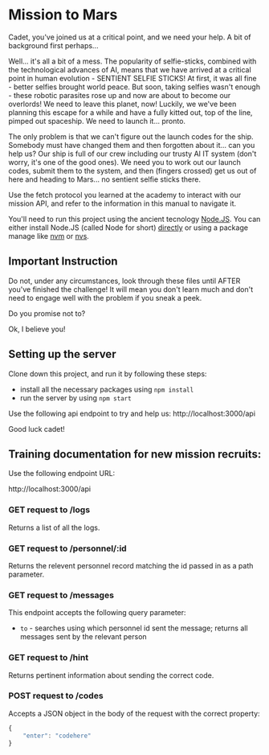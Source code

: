 # Mission to Mars

Cadet, you've joined us at a critical point, and we need your help. A bit of background first perhaps...

Well... it's all a bit of a mess. The popularity of selfie-sticks, combined with the technological advances of AI, means that we have arrived at a critical point in human evolution - SENTIENT SELFIE STICKS! At first, it was all fine - better selfies brought world peace. But soon, taking selfies wasn't enough - these robotic parasites rose up and now are about to become our overlords! We need to leave this planet, now! Luckily, we we've been planning this escape for a while and have a fully kitted out, top of the line, pimped out spaceship. We need to launch it... pronto.

The only problem is that we can't figure out the launch codes for the ship. Somebody must have changed them and then forgotten about it... can you help us? Our ship is full of our crew including our trusty AI IT system (don't worry, it's one of the good ones). We need you to work out our launch codes, submit them to the system, and then (fingers crossed) get us out of here and heading to Mars... no sentient selfie sticks there.

Use the fetch protocol you learned at the academy to interact with our mission API, and refer to the information in this manual to navigate it.

You'll need to run this project using the ancient tecnology [Node.JS](https://nodejs.org/en/learn/getting-started/introduction-to-nodejs). You can either install Node.JS (called Node for short) [directly](https://nodejs.org/en/download) or using a package manage like [nvm](https://nodejs.org/en/download/package-manager#nvm) or [nvs](https://nodejs.org/en/download/package-manager#nvs).

## Important Instruction

Do not, under any circumstances, look through these files until AFTER you've finished the challenge! It will mean you don't learn much and don't need to engage well with the problem if you sneak a peek.

Do you promise not to?

Ok, I believe you!

## Setting up the server

Clone down this project, and run it by following these steps:

- install all the necessary packages using `npm install`
- run the server by using `npm start`

Use the following api endpoint to try and help us: http://localhost:3000/api

Good luck cadet!

## Training documentation for new mission recruits:

Use the following endpoint URL:

http://localhost:3000/api

### GET request to /logs

Returns a list of all the logs.

### GET request to /personnel/:id

Returns the relevent personnel record matching the id passed in as a path parameter.

### GET request to /messages

This endpoint accepts the following query parameter:

- `to` - searches using which personnel id sent the message; returns all messages sent by the relevant person

### GET request to /hint

Returns pertinent information about sending the correct code.

### POST request to /codes

Accepts a JSON object in the body of the request with the correct property:

```js
{
    "enter": "codehere"
}
```
